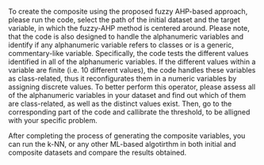 To create the composite using the proposed fuzzy AHP-based approach, please run the code, select the path of the initial dataset and the target variable, in which the fuzzy-AHP method is centered around.
Please note, that the code is also designed to handle the alphanumeric variables and identify if any alphanumeric variable refers to classes or is a generic, commentary-like variable.
Specifically, the code tests the different values identified in all of the alphanumeric variables. If the different values within a variable are finite (i.e. 10 different values), the code handles these variables as class-related, thus it reconfigurates them in a numeric variables by assigning discrete values. 
To better perform this operator, please assess all of the alphanumeric variables in your dataset and find out which of them are class-related, as well as the distinct values exist. Then, go to the corresponding part of the code and callibrate the threshold, to be alligned with your specific problem.

After completing the process of generating the composite variables, you can run the k-NN, or any other ML-based algotirthm in both initial and composite datasets and compare the results obtained.
